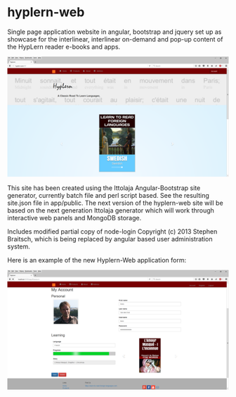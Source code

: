 # hyplern-web

Single page application website in angular, bootstrap and jquery set up as showcase for the interlinear, interlinear on-demand and pop-up content of the HypLern reader e-books and apps.

<img src="hyplern-web.png"></img>


This site has been created using the Ittolaja Angular-Bootstrap site generator, currently batch file and perl script based. See the resulting site.json file in app/public. The next version of the hyplern-web site will be based on the next generation Ittolaja generator which will work through interactive web panels and MongoDB storage.

Includes modified partial copy of node-login Copyright (c) 2013 Stephen Braitsch, which is being replaced by angular based user administration system. 

Here is an example of the new Hyplern-Web application form:

<img src="Account-Form-Example.png"></img>
